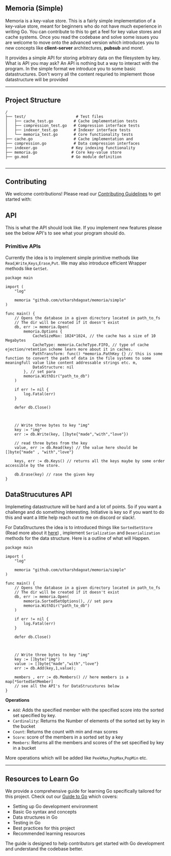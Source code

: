 ## Memoria (Simple)

Memoria is a key-value store. This is a fairly simple implementation of a key-value store, meant for beginners who do not have much experience in writing Go. You can contribute to this to get a feel for key value stores and cache systems. Once you read the codebase and solve some issues you are welcome to move onto the advanced version which introduces you to new concepts like **client-server** architectures, **pubsub** and more!.

It provides a simple API for storing arbitrary data on the filesystem by key. What is API you may ask? An API is nothing but a way to interact with the program.
In the simple format we introduce you to some basic datastructures. Don't worry all the content
requried to implement those datastructure will be provided

---

## Project Structure

```
/
├── test/                      # Test files
│   ├── cache_test.go         # Cache implementation tests
│   ├── compression_test.go   # Compression interface tests
│   ├── indexer_test.go       # Indexer interface tests
│   └── memoria_test.go       # Core functionality tests
├── cache.go                  # Cache implementation and
├── compression.go            # Data compression interfaces
├── indexer.go               # Key indexing functionality
├── memoria.go               # Core key-value store
├── go.mod                   # Go module definition


```

---

## Contributing

We welcome contributions! Please read our [Contributing Guidelines](docs/CONTRIBUTING.md) to get started with:

## API

This is what the API should look like. If you implement new features please see the below API's to see what your program should do.

### Primitive APIs

Currently the idea is to implement simple primitive methods like `Read`,`Write`,`Keys`,`Erase`,`Put`.
We may also introduce efficient Wrapper methods like `GetSet`.

```golang
package main

import (
    "log"

    memoria "github.com/utkarshdagoat/memoria/simple"
)

func main() {
    // Opens the database in a given directory located in path_to_fs
    // The dir will be created if it doesn't exist
    db, err := memoria.Open(
        memoria.Options {
            CacheSizeMax: 1024*1024, // the cache has a size of 10 Megabytes
            CacheType: memoria.CacheType.FIFO, // type of cache ejection/retention scheme learn more about it in caches.
            PathTransform: func() *memoria.PathKey {} // this is some function to convert the path of data in the file systems to some meaningfull value like content addressable strings etc. m,
            DataStructure: nil
        }, // set para
        memoria.WithDir("path_to_db")
    )

    if err != nil {
        log.Fatal(err)
    }

    defer db.Close()



    // Write three bytes to key "img"
    key := "img"
    err := db.Write(key, []byte{"made","with","love"})

    // read three bytes from the key
    value, err := db.Read(key) // the value here should be []byte{"made" , "with","love"}

    keys, err := db.Keys() // returns all the keys maybe by some order accessible by the store.

    db.Erase(key) // rase the given key
}
```

## DataStrucutures API

Implemeting datastructure will be hard and a lot of points. So if you want a challenge and do something interesting. Initiative is key so if you want to do this and want a little help reach out to me on discord or slack!.

For DataStructures the idea is to introduced things like `SortedSetStore` (Read more about it [here](https://jothipn.github.io/2023/04/07/redis-sorted-set.html)) , implement `Serialization` and `Deserialization` methods for the data structure.
Here is a outline of what will Happen.

```golang
package main

import (
    "log"

    memoria "github.com/utkarshdagoat/memoria/simple"
)

func main() {
    // Opens the database in a given directory located in path_to_fs
    // The dir will be created if it doesn't exist
    db, err := memoria.Open(
        memoria.SortedSetOptions(), // set para
        memoria.WithDir("path_to_db")
    )

    if err != nil {
        log.Fatal(err)
    }

    defer db.Close()



    // Write three bytes to key "img"
    key := []byte("img")
    value := []byte{"made","with","love"}
    err := db.Add(key,1,value);

    members , err := db.Members() // here members is a map[*SortedSetMember]
    // see all the API's for DataStrucutures below
}
```

**Operations**

- `Add`: Adds the specified member with the specified score into the sorted set specified by key.
- `Cardinality`: Returns the Number of elements of the sorted set by key in the bucket
- `Count`: Returns the count with min and max scores
- `Score`: score of the members in a sorted set by a key
- `Members`: Returns all the members and scores of the set specified by key in a bucket

More operations which will be added like `PeekMax`,`PopMax`,`PopMin` etc.

---

## Resources to Learn Go

We provide a comprehensive guide for learning Go specifically tailored for this project. Check out our [Guide to Go](docs/GuideToGo.md) which covers:

- Setting up Go development environment
- Basic Go syntax and concepts
- Data structures in Go
- Testing in Go
- Best practices for this project
- Recommended learning resources

The guide is designed to help contributors get started with Go development and understand the codebase better.
